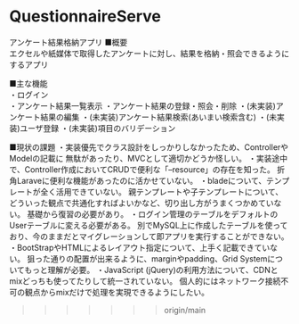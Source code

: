 # QuestionnaireServe
アンケート結果格納アプリ
■概要  
 エクセルや紙媒体で取得したアンケートに対し、結果を格納・照会できるようにするアプリ  

■主な機能  
 ・ログイン  
 ・アンケート結果一覧表示
 ・アンケート結果の登録・照会・削除
 ・(未実装)アンケート結果の編集
 ・(未実装)アンケート結果検索(あいまい検索含む)
 ・(未実装)ユーザ登録
 ・(未実装)項目のバリデーション

■現状の課題
・実装優先でクラス設計をしっかりしなかったため、ControllerやModelの記載に
  無駄があったり、MVCとして適切かどうか怪しい。
・実装途中で、Controller作成においてCRUDで便利な「–resource」の存在を知った。
  折角Laraveに便利な機能があったのに活かせていない。
・bladeについて、テンプレートが全く活用できていない。
  親テンプレートや子テンプレートについて、どういった観点で共通化すればよいかなど、切り出し方がうまくつかめていない。
  基礎から復習の必要があり。
・ログイン管理のテーブルをデフォルトのUserテーブルに変える必要がある。
  別でMySQL上に作成したテーブルを使っており、今のままだとマイグレーションして即アプリを実行することができない。
・BootStrapやHTMLによるレイアウト指定について、上手く記載できていない。
  狙った通りの配置が出来るように、marginやpadding、Grid Systemについてもっと理解が必要。
・JavaScript (jQuery)の利用方法について、CDNとmixどっちも使ってたりして統一されていない。
  個人的にはネットワーク接続不可の観点からmixだけで処理を実現できるようにしたい。


>>>>>>> origin/main
